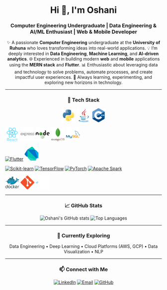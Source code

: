 <h1 align="center">Hi 👋, I'm Oshani</h1>
<h3 align="center">Computer Engineering Undergraduate | Data Engineering & AI/ML Enthusiast | Web & Mobile Developer</h3>

<p align="center">
✨ A passionate <b>Computer Engineering</b> undergraduate at the <b>University of Ruhuna</b> who loves transforming ideas into real-world applications.  
💡 I’m deeply interested in <b>Data Engineering</b>, <b>Machine Learning</b>, and <b>AI-driven analytics</b>.  
🌐 Experienced in building modern <b>web</b> and <b>mobile</b> applications using the <b>MERN stack</b> and <b>Flutter</b>.  
📊 Enthusiastic about leveraging data and technology to solve problems, automate processes, and create impactful user experiences.  
🚀 Always learning, experimenting, and exploring new horizons in technology.  
</p>

---

<h3 align="center">🧠 Tech Stack</h3>

<p align="center">
  <!-- Languages -->
  <a href="https://www.python.org/" target="_blank"><img src="https://raw.githubusercontent.com/devicons/devicon/master/icons/python/python-original.svg" alt="Python" width="45" height="45"/></a>
  <a href="https://www.java.com/" target="_blank"><img src="https://raw.githubusercontent.com/devicons/devicon/master/icons/java/java-original.svg" alt="Java" width="45" height="45"/></a>
  <a href="https://www.w3schools.com/cpp/" target="_blank"><img src="https://raw.githubusercontent.com/devicons/devicon/master/icons/cplusplus/cplusplus-original.svg" alt="C++" width="45" height="45"/></a>

  <!-- Web Dev -->
  <a href="https://reactjs.org/" target="_blank"><img src="https://raw.githubusercontent.com/devicons/devicon/master/icons/react/react-original-wordmark.svg" alt="React" width="45" height="45"/></a>
  <a href="https://expressjs.com/" target="_blank"><img src="https://raw.githubusercontent.com/devicons/devicon/master/icons/express/express-original-wordmark.svg" alt="Express" width="45" height="45"/></a>
  <a href="https://nodejs.org/" target="_blank"><img src="https://raw.githubusercontent.com/devicons/devicon/master/icons/nodejs/nodejs-original-wordmark.svg" alt="Node.js" width="45" height="45"/></a>
  <a href="https://www.mongodb.com/" target="_blank"><img src="https://raw.githubusercontent.com/devicons/devicon/master/icons/mongodb/mongodb-original-wordmark.svg" alt="MongoDB" width="45" height="45"/></a>
  <a href="https://www.mysql.com/" target="_blank"><img src="https://raw.githubusercontent.com/devicons/devicon/master/icons/mysql/mysql-original-wordmark.svg" alt="MySQL" width="45" height="45"/></a>

  <!-- Mobile Dev -->
  <a href="https://flutter.dev/" target="_blank"><img src="https://www.vectorlogo.zone/logos/flutterio/flutterio-icon.svg" alt="Flutter" width="45" height="45"/></a>
  <a href="https://dart.dev/" target="_blank"><img src="https://raw.githubusercontent.com/devicons/devicon/master/icons/dart/dart-original.svg" alt="Dart" width="45" height="45"/></a>

  <!-- AI / ML -->
  <a href="https://scikit-learn.org/" target="_blank"><img src="https://upload.wikimedia.org/wikipedia/commons/0/05/Scikit_learn_logo_small.svg" alt="Scikit-learn" width="45" height="45"/></a>
  <a href="https://www.tensorflow.org/" target="_blank"><img src="https://www.vectorlogo.zone/logos/tensorflow/tensorflow-icon.svg" alt="TensorFlow" width="45" height="45"/></a>
  <a href="https://pytorch.org/" target="_blank"><img src="https://upload.wikimedia.org/wikipedia/commons/9/96/Pytorch_logo.png" alt="PyTorch" width="45" height="45"/></a>
  <a href="https://spark.apache.org/" target="_blank"><img src="https://www.vectorlogo.zone/logos/apache_spark/apache_spark-icon.svg" alt="Apache Spark" width="45" height="45"/></a>

  <!-- Tools -->
  <a href="https://www.docker.com/" target="_blank"><img src="https://raw.githubusercontent.com/devicons/devicon/master/icons/docker/docker-original-wordmark.svg" alt="Docker" width="45" height="45"/></a>
  <a href="https://git-scm.com/" target="_blank"><img src="https://raw.githubusercontent.com/devicons/devicon/master/icons/git/git-original.svg" alt="Git" width="45" height="45"/></a>
  <a href="https://tailwindcss.com/" target="_blank"><img src="https://raw.githubusercontent.com/devicons/devicon/master/icons/tailwindcss/tailwindcss-original-wordmark.svg" alt="TailwindCSS" width="45" height="45"/></a>
</p>

---

<h3 align="center">📈 GitHub Stats</h3>
<p align="center">
  <img src="https://github-readme-stats.vercel.app/api?username=OshaniKR&show_icons=true&theme=radical" alt="Oshani's GitHub stats" height="180"/>
  <img src="https://github-readme-stats.vercel.app/api/top-langs?username=OshaniKR&show_icons=true&locale=en&layout=compact&theme=radical" alt="Top Languages" height="180"/>
</p>

---

<h3 align="center">🌱 Currently Exploring</h3>
<p align="center">
  Data Engineering • Deep Learning • Cloud Platforms (AWS, GCP) • Data Visualization • NLP  
</p>

---

<h3 align="center">📫 Connect with Me</h3>
<p align="center">
  <a href="https://www.linkedin.com/in/oshanikr/" target="_blank"><img src="https://cdn-icons-png.flaticon.com/512/174/174857.png" alt="LinkedIn" width="40" height="40"/></a>
  <a href="mailto:oshani@gmail.com" target="_blank"><img src="https://cdn-icons-png.flaticon.com/512/281/281769.png" alt="Email" width="40" height="40"/></a>
  <a href="https://github.com/OshaniKR" target="_blank"><img src="https://cdn-icons-png.flaticon.com/512/733/733553.png" alt="GitHub" width="40" height="40"/></a>
</p>
